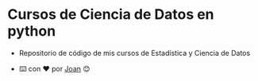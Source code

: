 # Cursos de Ciencia de Datos en python

- Repositorio de código de mis cursos de Estadística y Ciencia de Datos

-  ⌨️ con ❤️  por [Joan](https://github.com/Jochizan) 😊
